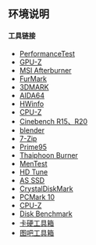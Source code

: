 ## **环境说明**

#### 工具链接

- <a href="https://www.passmark.com/" title="性能测试">PerformanceTest</a>
- <a href="https://www.techpowerup.com/gpuz/" title="显卡测试">GPU-Z</a>
- <a href="https://cn.msi.com/Landing/afterburner/" title="显卡超频">MSI Afterburner</a>
- <a href="https://geeks3d.com/furmark/" title="显卡压力测试,甜甜圈">FurMark</a>
- <a href="https://www.3dmark.com/" title="整机测试,显卡压力测试,显卡测试，DX12,DX11,Vulkan等各种图形API的基准测试">3DMARK</a>
- <a href="https://www.aida64.com/downloads" title="监控软件,内存测试,DIY监控常用">AIDA64</a>
- <a href="https://www.hwinfo.com/" title="与AIDA64相似">HWinfo</a>
- <a href="https://www.cpuid.com/softwares/cpu-z.html" title="CPU测试,参数查看">CPU-Z</a>
- <a href="https://www.maxon.net/cn/" title="CPU渲染测试,单核测试">Cinebench R15、R20</a>
- <a href="https://www.blender.org/" title="CPU渲染测试,单核测试">blender</a>
- <a href="https://www.7-zip.org/" title="压缩和解压缩测试,CUP多线程效率">7-Zip</a>
- <a href="https://www.mersenne.org/download/" title="CPU压力测试">Prime95</a>
- <a href="https://www.filefixation.com/thaiphoon.burner-crack-serial-keygen-download.html" title="读取内存SPD信息,内存颗粒">Thaiphoon Burner</a>
- <a href="https://hcidesign.com/memtest/" title="内存稳定性测试">MenTest</a>
- <a href="http://www.hdtune.com/" title="HDD坏道扫描,SSD全盘写入测试">HD Tune</a>
- <a href="https://as-ssd-benchmark.en.softonic.com/" title="测试硬盘的顺序读写,4k读写性能">AS SSD</a>
- <a href="http://crystalmark.info/en/software/crystaldiskmark/" title="识别SSD信息">CrystalDiskMark</a>
- <a href="https://benchmarks.ul.com/pcmark8?redirected=true#" title="回放存储测试,硬盘性能测试">PCMark 10</a>
- <a href="http://www.xtremesystems.org/forums/member.php?" title="">CPU-Z</a>
- <a href="https://www.atto.com/disk-benchmark/" title="磁盘传输速率检测">Disk Benchmark</a>
- <a href="http://www.kbtool.cn/down.php" title="">卡硬工具箱</a>
- <a href="http://www.tbtool.cn/" title="">图吧工具箱</a>

